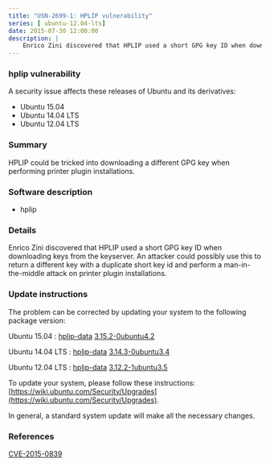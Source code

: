 ```yaml
---
title: "USN-2699-1: HPLIP vulnerability"
series: [ ubuntu-12.04-lts]
date: 2015-07-30 12:00:00
description: |
    Enrico Zini discovered that HPLIP used a short GPG key ID when downloading keys from the keyserver. An attacker could possibly use this to return a different key with a duplicate short key id and perform a man-in-the-middle attack on printer plugin installations. 
--- 
```

 
 


### hplip vulnerability

A security issue affects these releases of Ubuntu and its derivatives:

* Ubuntu 15.04
* Ubuntu 14.04 LTS
* Ubuntu 12.04 LTS

### Summary

HPLIP could be tricked into downloading a different GPG key when performing printer plugin installations.

### Software description

* hplip 

### Details

Enrico Zini discovered that HPLIP used a short GPG key ID when downloading keys from the keyserver. An attacker could possibly use this to return a different key with a duplicate short key id and perform a man-in-the-middle attack on printer plugin installations. 

### Update instructions

The problem can be corrected by updating your system to the following package version:

Ubuntu 15.04
 : [hplip-data](https://launchpad.net/ubuntu/+source/hplip) <span> [3.15.2-0ubuntu4.2](https://launchpad.net/ubuntu/+source/hplip/3.15.2-0ubuntu4.2) </span> 

Ubuntu 14.04 LTS
 : [hplip-data](https://launchpad.net/ubuntu/+source/hplip) <span> [3.14.3-0ubuntu3.4](https://launchpad.net/ubuntu/+source/hplip/3.14.3-0ubuntu3.4) </span> 

Ubuntu 12.04 LTS
 : [hplip-data](https://launchpad.net/ubuntu/+source/hplip) <span> [3.12.2-1ubuntu3.5](https://launchpad.net/ubuntu/+source/hplip/3.12.2-1ubuntu3.5) </span> 

To update your system, please follow these instructions: [https://wiki.ubuntu.com/Security/Upgrades](https://wiki.ubuntu.com/Security/Upgrades).

In general, a standard system update will make all the necessary changes. 

### References

 
 [CVE-2015-0839](http://people.ubuntu.com/~ubuntu-security/cve/CVE-2015-0839)
 

